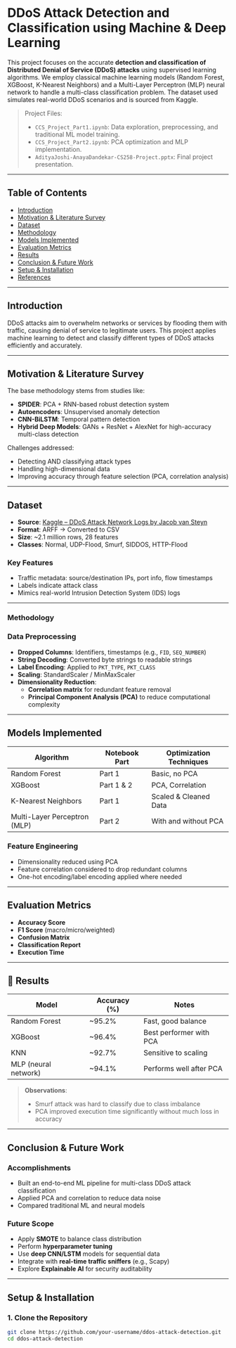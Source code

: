 #  DDoS Attack Detection and Classification using Machine & Deep Learning

This project focuses on the accurate **detection and classification of Distributed Denial of Service (DDoS) attacks** using supervised learning algorithms. We employ classical machine learning models (Random Forest, XGBoost, K-Nearest Neighbors) and a Multi-Layer Perceptron (MLP) neural network to handle a multi-class classification problem. The dataset used simulates real-world DDoS scenarios and is sourced from Kaggle.

>  Project Files:
> - `CCS_Project_Part1.ipynb`: Data exploration, preprocessing, and traditional ML model training.
> - `CCS_Project_Part2.ipynb`: PCA optimization and MLP implementation.
> - `AdityaJoshi-AnayaDandekar-CS258-Project.pptx`: Final project presentation.

---

##  Table of Contents

- [Introduction](#introduction)
- [Motivation & Literature Survey](#motivation--literature-survey)
- [Dataset](#dataset)
- [Methodology](#methodology)
- [Models Implemented](#models-implemented)
- [Evaluation Metrics](#evaluation-metrics)
- [Results](#results)
- [Conclusion & Future Work](#conclusion--future-work)
- [Setup & Installation](#setup--installation)
- [References](#references)

---

##  Introduction

DDoS attacks aim to overwhelm networks or services by flooding them with traffic, causing denial of service to legitimate users. This project applies machine learning to detect and classify different types of DDoS attacks efficiently and accurately.

---

##  Motivation & Literature Survey

The base methodology stems from studies like:

- **SPIDER**: PCA + RNN-based robust detection system
- **Autoencoders**: Unsupervised anomaly detection
- **CNN-BiLSTM**: Temporal pattern detection
- **Hybrid Deep Models**: GANs + ResNet + AlexNet for high-accuracy multi-class detection

Challenges addressed:
- Detecting AND classifying attack types
- Handling high-dimensional data
- Improving accuracy through feature selection (PCA, correlation analysis)

---

##  Dataset

- **Source**: [Kaggle – DDoS Attack Network Logs by Jacob van Steyn](https://www.kaggle.com/datasets/jacobvs/ddos-attack-network-logs)
- **Format**: ARFF → Converted to CSV
- **Size**: ~2.1 million rows, 28 features
- **Classes**: Normal, UDP-Flood, Smurf, SIDDOS, HTTP-Flood

### Key Features

- Traffic metadata: source/destination IPs, port info, flow timestamps
- Labels indicate attack class
- Mimics real-world Intrusion Detection System (IDS) logs

---

###  Methodology

###  Data Preprocessing

- **Dropped Columns**: Identifiers, timestamps (e.g., `FID`, `SEQ_NUMBER`)
- **String Decoding**: Converted byte strings to readable strings
- **Label Encoding**: Applied to `PKT_TYPE`, `PKT_CLASS`
- **Scaling**: StandardScaler / MinMaxScaler
- **Dimensionality Reduction**:
  - **Correlation matrix** for redundant feature removal
  - **Principal Component Analysis (PCA)** to reduce computational complexity

---

##  Models Implemented

| Algorithm            | Notebook Part | Optimization Techniques    |
|---------------------|---------------|-----------------------------|
| Random Forest        | Part 1        | Basic, no PCA              |
| XGBoost              | Part 1 & 2    | PCA, Correlation           |
| K-Nearest Neighbors  | Part 1        | Scaled & Cleaned Data      |
| Multi-Layer Perceptron (MLP) | Part 2 | With and without PCA       |

###  Feature Engineering

- Dimensionality reduced using PCA
- Feature correlation considered to drop redundant columns
- One-hot encoding/label encoding applied where needed

---

##  Evaluation Metrics

- **Accuracy Score**
- **F1 Score** (macro/micro/weighted)
- **Confusion Matrix**
- **Classification Report**
- **Execution Time**

---

## 🏁 Results

| Model                | Accuracy (%) | Notes                              |
|---------------------|--------------|-------------------------------------|
| Random Forest        | ~95.2%       | Fast, good balance                 |
| XGBoost              | ~96.4%       | Best performer with PCA            |
| KNN                  | ~92.7%       | Sensitive to scaling               |
| MLP (neural network) | ~94.1%       | Performs well after PCA            |

>  **Observations**:
> - Smurf attack was hard to classify due to class imbalance
> - PCA improved execution time significantly without much loss in accuracy

---

##  Conclusion & Future Work

### Accomplishments
- Built an end-to-end ML pipeline for multi-class DDoS attack classification
- Applied PCA and correlation to reduce data noise
- Compared traditional ML and neural models

###  Future Scope
- Apply **SMOTE** to balance class distribution
- Perform **hyperparameter tuning**
- Use **deep CNN/LSTM** models for sequential data
- Integrate with **real-time traffic sniffers** (e.g., Scapy)
- Explore **Explainable AI** for security auditability

---

##  Setup & Installation

### 1. Clone the Repository

```bash
git clone https://github.com/your-username/ddos-attack-detection.git
cd ddos-attack-detection

